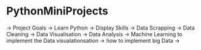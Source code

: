 # PythonMiniProjects

-> Project Goals 
-> Learn Python -> Display Skills -> Data Scrapping -> Data Cleaning -> Data Visualisation -> Data Analysis -> Machine Learning to implement the Data visualationsation
-> how to implement big Data 
-> 
